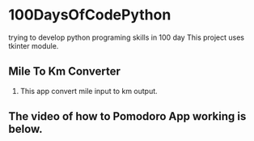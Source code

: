# 100DaysOfCodePython
trying to develop python programing skills in 100 day
This project uses tkinter module.

## Mile To Km Converter

1. This app convert mile input to km output.

## The video of how to Pomodoro App working is below.
